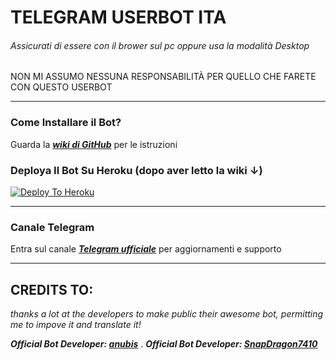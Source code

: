 # TELEGRAM USERBOT ITA
###### Assicurati di essere con il brower sul pc oppure usa la modalità Desktop
NON MI ASSUMO NESSUNA RESPONSABILITÀ PER QUELLO CHE FARETE CON QUESTO USERBOT

***

### Come Installare il Bot?

Guarda la ***[wiki di GitHub](https://github.com/AnonHexo/Telegram-UserBot/wiki)*** per le istruzioni


### Deploya Il Bot Su Heroku (dopo aver letto la wiki ↓)

[![Deploy To Heroku](https://www.herokucdn.com/deploy/button.svg)](https://heroku.com/deploy)

***




### Canale Telegram

Entra sul canale ***[Telegram ufficiale](https://t.me/AnonHexoUserBot)*** per aggiornamenti e supporto

***






## CREDITS TO:

*thanks a lot at the developers to make public their awesome bot, permitting me to impove it and translate it!*

***Official Bot Developer: [anubis](https://github.com/Dark-Princ3/)***
.
***Official Bot Developer: [SnapDragon7410](https://github.com/SnapDragon7410)***
